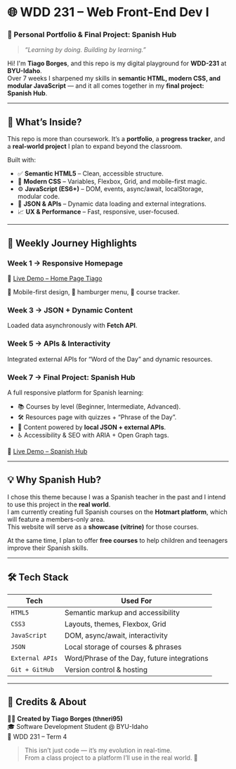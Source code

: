 # 🌐 WDD 231 – Web Front-End Dev I  
### 🚀 Personal Portfolio & Final Project: Spanish Hub  
> *“Learning by doing. Building by learning.”*

Hi! I'm **Tiago Borges**, and this repo is my digital playground for **WDD-231** at **BYU-Idaho**.  
Over 7 weeks I sharpened my skills in **semantic HTML, modern CSS, and modular JavaScript** — and it all comes together in my **final project: Spanish Hub**.  

---

## 🎯 What’s Inside?
This repo is more than coursework. It’s a **portfolio**, a **progress tracker**, and a **real-world project** I plan to expand beyond the classroom.

Built with:
- ✅ **Semantic HTML5** – Clean, accessible structure.  
- 🎨 **Modern CSS** – Variables, Flexbox, Grid, and mobile-first magic.  
- ⚙️ **JavaScript (ES6+)** – DOM, events, async/await, localStorage, modular code.  
- 📡 **JSON & APIs** – Dynamic data loading and external integrations.  
- 📈 **UX & Performance** – Fast, responsive, user-focused.  

---

## 🧭 Weekly Journey Highlights

### Week 1 → Responsive Homepage  
🔗 [Live Demo – Home Page Tiago]([https://thneri95.github.io/wdd231/final/](https://thneri95.github.io/wdd231/))  

📱 Mobile-first design, 🍔 hamburger menu, 🧭 course tracker.  

### Week 3 → JSON + Dynamic Content  
Loaded data asynchronously with **Fetch API**.  

### Week 5 → APIs & Interactivity  
Integrated external APIs for “Word of the Day” and dynamic resources.  

### Week 7 → Final Project: **Spanish Hub**  
A full responsive platform for Spanish learning:  
- 📚 Courses by level (Beginner, Intermediate, Advanced).  
- 🛠 Resources page with quizzes + “Phrase of the Day”.  
- 📡 Content powered by **local JSON + external APIs**.  
- ♿ Accessibility & SEO with ARIA + Open Graph tags.  

🔗 [Live Demo – Spanish Hub](https://thneri95.github.io/wdd231/final/)  

---

## 💡 Why Spanish Hub?  

I chose this theme because I was a Spanish teacher in the past and I intend to use this project in the **real world**.  
I am currently creating full Spanish courses on the **Hotmart platform**, which will feature a members-only area.  
This website will serve as a **showcase (vitrine)** for those courses.  

At the same time, I plan to offer **free courses** to help children and teenagers improve their Spanish skills.  

---

## 🛠️ Tech Stack

| Tech            | Used For                                  |
|-----------------|--------------------------------------------|
| `HTML5`         | Semantic markup and accessibility          |
| `CSS3`          | Layouts, themes, Flexbox, Grid             |
| `JavaScript`    | DOM, async/await, interactivity            |
| `JSON`          | Local storage of courses & phrases         |
| `External APIs` | Word/Phrase of the Day, future integrations|
| `Git + GitHub`  | Version control & hosting                  |

---

## 🙌 Credits & About

👨‍💻 **Created by Tiago Borges (thneri95)**  
🎓 Software Development Student @ BYU-Idaho  
📅 WDD 231 – Term 4  

> This isn’t just code — it’s my evolution in real-time.  
> From a class project to a platform I’ll use in the real world. 🚀
